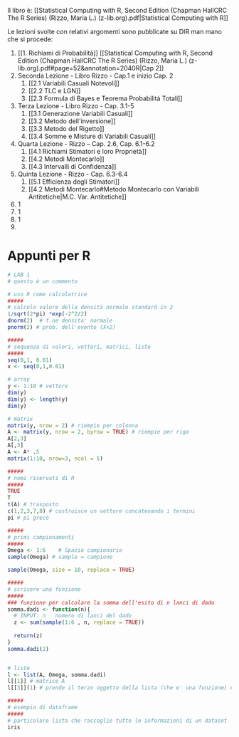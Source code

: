 Il libro è: [[Statistical Computing with R, Second Edition (Chapman  HallCRC The R Series) (Rizzo, Maria L.) (z-lib.org).pdf|Statistical Computing with R]]

Le lezioni svolte con relativi argomenti sono pubblicate su DIR man mano che si procede:
1. [[1. Richiami di Probabilità]] [[Statistical Computing with R, Second Edition (Chapman  HallCRC The R Series) (Rizzo, Maria L.) (z-lib.org).pdf#page=52&annotation=2040R|Cap 2]]
2. Seconda Lezione - Libro Rizzo - Cap.1 e inizio Cap. 2
	1. [[2.1 Variabili Casuali Notevoli]]
	2. [[2.2 TLC e LGN]]
	3. [[2.3 Formula di Bayes e Teorema Probabilità Totali]]
3. Terza Lezione - Libro Rizzo - Cap. 3.1-5
	1. [[3.1 Generazione Variabili Casuali]]
	2. [[3.2 Metodo dell'inversione]]
	3. [[3.3 Metodo del Rigetto]]
	4. [[3.4 Somme e Misture di Variabili Casuali]]
4. Quarta Lezione - Rizzo – Cap. 2.6, Cap. 6.1-6.2
	1. [[4.1 Richiami Stimatori e loro Proprietà]]
	2. [[4.2 Metodi Montecarlo]]
	3. [[4.3 Intervalli di Confidenza]]
5. Quinta Lezione - Rizzo - Cap. 6.3-6.4
	1. [[5.1 Efficienza degli Stimatori]]
	2. [[4.2 Metodi Montecarlo#Metodo Montecarlo con Variabili Antitetiche|M.C. Var. Antitetiche]]
6. 1
7. 1
8. 1
9. 

# Appunti per R

```R
# LAB 1
# questo è un commento

# uso R come calcolatrice
#####
# calcolo valore della densità normale standard in 2
1/sqrt(2*pi) *exp(-2^2/2) 
dnorm(2)  # f.ne densita' normale 
pnorm(2) # prob. dell'evento (X<2)

#####
# sequenza di valori, vettori, matrici, liste
#####
seq(0,1, 0.01)
x <- seq(0,1,0.01)

# array
y <- 1:10 # vettore
dim(y)
dim(y) <- length(y)
dim(y)

# matrix
matrix(y, nrow = 2) # riempie per colonna
A <- matrix(y, nrow = 2, byrow = TRUE) # riempie per riga
A[2,3]
A[,3]
A <- A* .5 
matrix(1:10, nrow=3, ncol = 5)

#####
# nomi riservati di R
#####
TRUE
T
t(A) # trasposto
c(1,2,3,7,8) # costruisce un vettore concatenando i termini
pi # pi greco

#####
# primi campionamenti
#####
Omega <- 1:6    # Spazio campionario
sample(Omega) # sample = campione 

sample(Omega, size = 10, replace = TRUE)

#####
# scrivere una funzione
#####
### funzione per calcolare la somma dell'esito di n lanci di dado
somma.dadi <- function(n){
  # INPUT: n   numero di lanci del dado
  z <- sum(sample(1:6 , n, replace = TRUE))
  
  return(z)
}
somma.dadi(2)


# liste
l <- list(A, Omega, somma.dadi)
l[[1]] # matrice A
l[[3]](1) # prende il terzo oggetto della lista (che e' una funzione) e la calcola in (1)

#####
# esempio di dataframe
#####
# particolare lista che raccoglie tutte le informazioni di un dataset
iris
```


